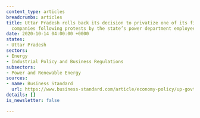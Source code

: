 ```yaml
---
content_type: articles
breadcrumbs: articles
title: Uttar Pradesh rolls back its decision to privatize one of its five power distribution
  companies following protests by the state’s power department employees
date: 2020-10-14 04:00:00 +0000
states:
- Uttar Pradesh
sectors:
- Energy
- Industrial Policy and Business Regulations
subsectors:
- Power and Renewable Energy
sources:
- name: Business Standard
  url: https://www.business-standard.com/article/economy-policy/up-govt-rolls-back-decision-to-privatise-power-distribution-companies-120100601627_1.html
details: []
is_newsletter: false

---
```


